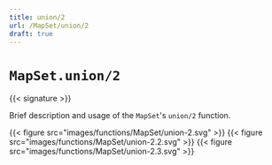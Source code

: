 ```yaml
---
title: union/2
url: /MapSet/union/2
draft: true
---
```


# `MapSet.union/2`

{{< signature >}}

Brief description and usage of the `MapSet`'s `union/2` function.

{{< figure src="images/functions/MapSet/union-2.svg" >}}
{{< figure src="images/functions/MapSet/union-2.2.svg" >}}
{{< figure src="images/functions/MapSet/union-2.3.svg" >}}
